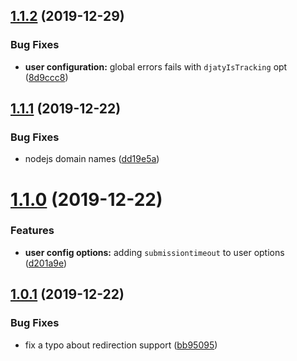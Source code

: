 ## [1.1.2](https://github.com/Djaty/djaty-nodejs/compare/v1.1.1...v1.1.2) (2019-12-29)


### Bug Fixes

* **user configuration:** global errors fails with `djatyIsTracking` opt ([8d9ccc8](https://github.com/Djaty/djaty-nodejs/commit/8d9ccc88a51a3853610d77ee3151dc7dcbbd20e9))

## [1.1.1](https://github.com/Djaty/djaty-nodejs/compare/v1.1.0...v1.1.1) (2019-12-22)


### Bug Fixes

* nodejs domain names ([dd19e5a](https://github.com/Djaty/djaty-nodejs/commit/dd19e5a59bfeeb96358a139a3c2688aa950ec2d0))

# [1.1.0](https://github.com/Djaty/djaty-nodejs/compare/v1.0.1...v1.1.0) (2019-12-22)


### Features

* **user config options:** adding `submissiontimeout` to user options ([d201a9e](https://github.com/Djaty/djaty-nodejs/commit/d201a9eea4475f1f2c9e08e7a99b64153afbb98d))

## [1.0.1](https://github.com/Djaty/djaty-nodejs/compare/v1.0.0...v1.0.1) (2019-12-22)


### Bug Fixes

* fix a typo about redirection support ([bb95095](https://github.com/Djaty/djaty-nodejs/commit/bb950954a265aab22569229dece2a56ca496c684))
